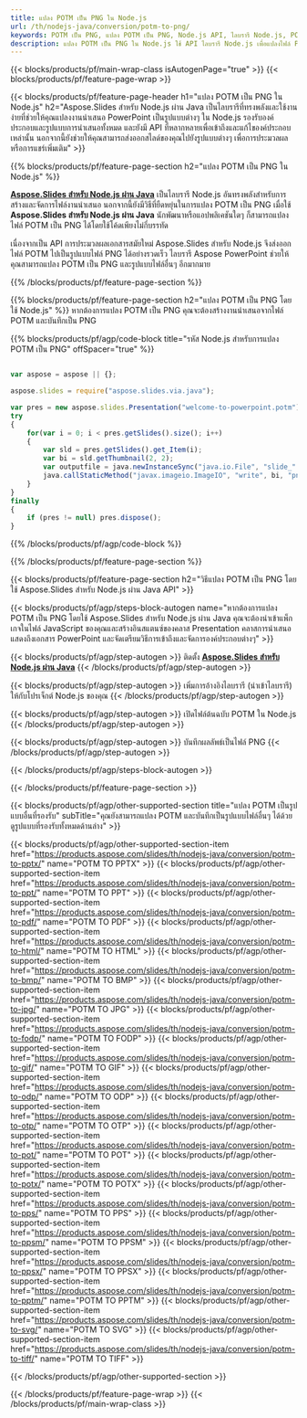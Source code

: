```yaml
---
title: แปลง POTM เป็น PNG ใน Node.js
url: /th/nodejs-java/conversion/potm-to-png/
keywords: POTM เป็น PNG, แปลง POTM เป็น PNG, Node.js API, ไลบรารี Node.js, POTM, PNG
description: แปลง POTM เป็น PNG ใน Node.js ใช้ API ไลบรารี Node.js เพื่อแปลงไฟล์ POTM เป็น PNG
---
```


{{< blocks/products/pf/main-wrap-class isAutogenPage="true" >}}
{{< blocks/products/pf/feature-page-wrap >}}

{{< blocks/products/pf/feature-page-header h1="แปลง POTM เป็น PNG ใน Node.js" h2="Aspose.Slides สำหรับ Node.js ผ่าน Java เป็นไลบรารีที่ทรงพลังและใช้งานง่ายที่ช่วยให้คุณแปลงงานนำเสนอ PowerPoint เป็นรูปแบบต่างๆ ใน ​​Node.js รองรับองค์ประกอบและรูปแบบการนำเสนอทั้งหมด และยังมี API ที่หลากหลายเพื่อเข้าถึงและแก้ไของค์ประกอบเหล่านั้น นอกจากนี้ยังช่วยให้คุณสามารถส่งออกสไลด์ของคุณไปยังรูปแบบต่างๆ เพื่อการประมวลผลหรือการแชร์เพิ่มเติม" >}}

{{% blocks/products/pf/feature-page-section h2="แปลง POTM เป็น PNG ใน Node.js" %}}

[**Aspose.Slides สำหรับ Node.js ผ่าน Java**](https://products.aspose.com/slides/th/nodejs-java/) เป็นไลบรารี Node.js อันทรงพลังสำหรับการสร้างและจัดการไฟล์งานนำเสนอ นอกจากนี้ยังมีวิธีที่ยืดหยุ่นในการแปลง POTM เป็น PNG เมื่อใช้ **Aspose.Slides สำหรับ Node.js ผ่าน Java** นักพัฒนาหรือแอปพลิเคชันใดๆ ก็สามารถแปลงไฟล์ POTM เป็น PNG ได้โดยใช้โค้ดเพียงไม่กี่บรรทัด

เนื่องจากเป็น API การประมวลผลเอกสารสมัยใหม่ Aspose.Slides สำหรับ Node.js จึงส่งออกไฟล์ POTM ไปเป็นรูปแบบไฟล์ PNG ได้อย่างรวดเร็ว ไลบรารี Aspose PowerPoint ช่วยให้คุณสามารถแปลง POTM เป็น PNG และรูปแบบไฟล์อื่นๆ อีกมากมาย

{{% /blocks/products/pf/feature-page-section %}}

{{% blocks/products/pf/feature-page-section  h2="แปลง POTM เป็น PNG โดยใช้ Node.js" %}}
หากต้องการแปลง POTM เป็น PNG คุณจะต้องสร้างงานนำเสนอจากไฟล์ POTM และบันทึกเป็น PNG

{{% blocks/products/pf/agp/code-block title="รหัส Node.js สำหรับการแปลง POTM เป็น PNG" offSpacer="true" %}}

```javascript

var aspose = aspose || {};

aspose.slides = require("aspose.slides.via.java");

var pres = new aspose.slides.Presentation("welcome-to-powerpoint.potm");
try
{
    for(var i = 0; i < pres.getSlides().size(); i++)
    {
        var sld = pres.getSlides().get_Item(i);
        var bi = sld.getThumbnail(2, 2);
        var outputfile = java.newInstanceSync("java.io.File", "slide_" + sld.getSlideNumber() + ".png");
        java.callStaticMethod("javax.imageio.ImageIO", "write", bi, "png", outputfile);
    }
}
finally
{
    if (pres != null) pres.dispose();
}
```


{{% /blocks/products/pf/agp/code-block %}}

{{% /blocks/products/pf/feature-page-section %}}

{{< blocks/products/pf/feature-page-section  h2="วิธีแปลง POTM เป็น PNG โดยใช้ Aspose.Slides สำหรับ Node.js ผ่าน Java API" >}}

{{< blocks/products/pf/agp/steps-block-autogen name="หากต้องการแปลง POTM เป็น PNG โดยใช้ Aspose.Slides สำหรับ Node.js ผ่าน Java คุณจะต้องนำเข้าแพ็กเกจในไฟล์ JavaScript ของคุณและสร้างอินสแตนซ์ของคลาส Presentation คลาสการนำเสนอแสดงถึงเอกสาร PowerPoint และจัดเตรียมวิธีการเข้าถึงและจัดการองค์ประกอบต่างๆ" >}}

{{< blocks/products/pf/agp/step-autogen >}}
ติดตั้ง [**Aspose.Slides สำหรับ Node.js ผ่าน Java**](https://products.aspose.com/slides/th/nodejs-java/)
{{< /blocks/products/pf/agp/step-autogen >}}

{{< blocks/products/pf/agp/step-autogen >}}
เพิ่มการอ้างอิงไลบรารี (นำเข้าไลบรารี) ให้กับโปรเจ็กต์ Node.js ของคุณ
{{< /blocks/products/pf/agp/step-autogen >}}

{{< blocks/products/pf/agp/step-autogen >}}
เปิดไฟล์ต้นฉบับ POTM ใน Node.js
{{< /blocks/products/pf/agp/step-autogen >}}

{{< blocks/products/pf/agp/step-autogen >}}
บันทึกผลลัพธ์เป็นไฟล์ PNG
{{< /blocks/products/pf/agp/step-autogen >}}

{{< /blocks/products/pf/agp/steps-block-autogen >}}

{{< /blocks/products/pf/feature-page-section >}}

{{< blocks/products/pf/agp/other-supported-section title="แปลง POTM เป็นรูปแบบอื่นที่รองรับ" subTitle="คุณยังสามารถแปลง POTM และบันทึกเป็นรูปแบบไฟล์อื่นๆ ได้ด้วย ดูรูปแบบที่รองรับทั้งหมดด้านล่าง" >}}

{{< blocks/products/pf/agp/other-supported-section-item href="https://products.aspose.com/slides/th/nodejs-java/conversion/potm-to-pptx/" name="POTM TO PPTX" >}}
{{< blocks/products/pf/agp/other-supported-section-item href="https://products.aspose.com/slides/th/nodejs-java/conversion/potm-to-ppt/" name="POTM TO PPT" >}}
{{< blocks/products/pf/agp/other-supported-section-item href="https://products.aspose.com/slides/th/nodejs-java/conversion/potm-to-pdf/" name="POTM TO PDF" >}}
{{< blocks/products/pf/agp/other-supported-section-item href="https://products.aspose.com/slides/th/nodejs-java/conversion/potm-to-html/" name="POTM TO HTML" >}}
{{< blocks/products/pf/agp/other-supported-section-item href="https://products.aspose.com/slides/th/nodejs-java/conversion/potm-to-bmp/" name="POTM TO BMP" >}}
{{< blocks/products/pf/agp/other-supported-section-item href="https://products.aspose.com/slides/th/nodejs-java/conversion/potm-to-jpg/" name="POTM TO JPG" >}}
{{< blocks/products/pf/agp/other-supported-section-item href="https://products.aspose.com/slides/th/nodejs-java/conversion/potm-to-fodp/" name="POTM TO FODP" >}}
{{< blocks/products/pf/agp/other-supported-section-item href="https://products.aspose.com/slides/th/nodejs-java/conversion/potm-to-gif/" name="POTM TO GIF" >}}
{{< blocks/products/pf/agp/other-supported-section-item href="https://products.aspose.com/slides/th/nodejs-java/conversion/potm-to-odp/" name="POTM TO ODP" >}}
{{< blocks/products/pf/agp/other-supported-section-item href="https://products.aspose.com/slides/th/nodejs-java/conversion/potm-to-otp/" name="POTM TO OTP" >}}
{{< blocks/products/pf/agp/other-supported-section-item href="https://products.aspose.com/slides/th/nodejs-java/conversion/potm-to-pot/" name="POTM TO POT" >}}
{{< blocks/products/pf/agp/other-supported-section-item href="https://products.aspose.com/slides/th/nodejs-java/conversion/potm-to-potx/" name="POTM TO POTX" >}}
{{< blocks/products/pf/agp/other-supported-section-item href="https://products.aspose.com/slides/th/nodejs-java/conversion/potm-to-pps/" name="POTM TO PPS" >}}
{{< blocks/products/pf/agp/other-supported-section-item href="https://products.aspose.com/slides/th/nodejs-java/conversion/potm-to-ppsm/" name="POTM TO PPSM" >}}
{{< blocks/products/pf/agp/other-supported-section-item href="https://products.aspose.com/slides/th/nodejs-java/conversion/potm-to-ppsx/" name="POTM TO PPSX" >}}
{{< blocks/products/pf/agp/other-supported-section-item href="https://products.aspose.com/slides/th/nodejs-java/conversion/potm-to-pptm/" name="POTM TO PPTM" >}}
{{< blocks/products/pf/agp/other-supported-section-item href="https://products.aspose.com/slides/th/nodejs-java/conversion/potm-to-svg/" name="POTM TO SVG" >}}
{{< blocks/products/pf/agp/other-supported-section-item href="https://products.aspose.com/slides/th/nodejs-java/conversion/potm-to-tiff/" name="POTM TO TIFF" >}}


{{< /blocks/products/pf/agp/other-supported-section >}}

{{< /blocks/products/pf/feature-page-wrap >}}
{{< /blocks/products/pf/main-wrap-class >}}